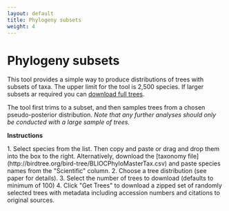 ```yaml
---
layout: default
title: Phylogeny subsets
weight: 4
---
```


Phylogeny subsets
=================

This tool provides a simple way to produce distributions of trees with subsets
of taxa. The upper limit for the tool is 2,500 species. If larger subsets ar
required you can [download full trees](http://birdtree.org/archives/).

The tool first trims to a subset, and then samples trees from a chosen
pseudo-posterior distribution. *Note that any further analyses should only
be conducted with a large sample of trees.*

**Instructions**
<div class="well">
1. Select species from the list. Then copy and paste or drag and drop
them into the box to the right.  
Alternatively, download the [taxonomy file](http://birdtree.org/bird-tree/BLIOCPhyloMasterTax.csv)
and paste species names from the "Scientific" column.  
2. Choose a tree distribution (see paper for details).  
3. Select the number of trees to download (defaults to minimum of 100)  
4. Click "Get Trees" to download a zipped set of randomly selected
trees with metadata including accession numbers and citations to original  
sources.  
</div>
